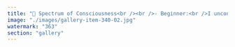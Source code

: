 ```yaml
---
title: "🌌 Spectrum of Consciousness<br /><br />- Beginner:<br />I unconsciously follow dominant figures and narratives shaped by my environment. My thoughts echo the ambient discourse.<br /><br />- Awakener:<br />I start to question the voices I once obeyed. I notice the scripts and begin rewriting them.<br /><br />- Cognitive Alchemist:<br />I transmute language, symbols, and perspectives. I reframe stories to unlock new layers of awareness.<br /><br />- Fractal Embodiment:<br />I move in resonance with the collective field, a singularity weaving harmony through expression.<br /><br />- Rhythmic Sovereign:<br />I co-shape reality like a jazz musician: attuned, adaptive, intentional. My cognition is my instrument."
image: "./images/gallery-item-340-02.jpg"
watermark: "363"
section: "gallery"
---
```


